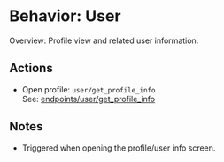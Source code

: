 # Behavior: User

Overview: Profile view and related user information.

## Actions

- Open profile: `user/get_profile_info`  
   See: [endpoints/user/get_profile_info](../../endpoints/user/get_profile_info/README.md)

## Notes

- Triggered when opening the profile/user info screen.
